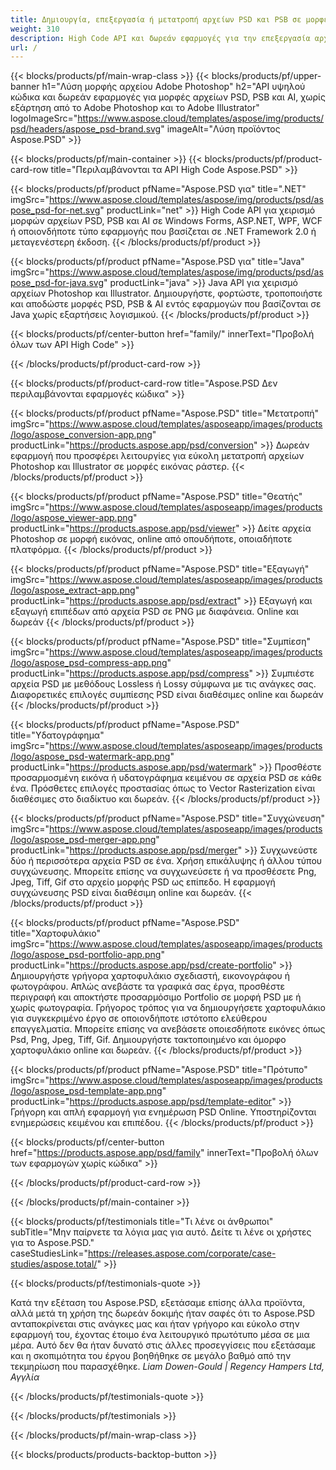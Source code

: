 ```yaml
---
title: Δημιουργία, επεξεργασία ή μετατροπή αρχείων PSD και PSB σε μορφές PDF και εικόνας
weight: 310
description: High Code API και δωρεάν εφαρμογές για την επεξεργασία αρχείων Photoshop. Δυνατότητα ενημέρωσης ιδιοτήτων στρώματος, προσθήκη υδατογραφημάτων εναλλαγής κλίμακας Μετατροπή ράστερ Dithering Dithering Crop.
url: /
---
```


{{< blocks/products/pf/main-wrap-class >}}
{{< blocks/products/pf/upper-banner h1="Λύση μορφής αρχείου Adobe Photoshop" h2="API υψηλού κώδικα και δωρεάν εφαρμογές για μορφές αρχείων PSD, PSB και AI, χωρίς εξάρτηση από το Adobe Photoshop και το Adobe Illustrator" logoImageSrc="https://www.aspose.cloud/templates/aspose/img/products/psd/headers/aspose_psd-brand.svg" imageAlt="Λύση προϊόντος Aspose.PSD" >}}

{{< blocks/products/pf/main-container >}}
{{< blocks/products/pf/product-card-row title="Περιλαμβάνονται τα API High Code Aspose.PSD" >}}

{{< blocks/products/pf/product pfName="Aspose.PSD για" title=".NET" imgSrc="https://www.aspose.cloud/templates/aspose/img/products/psd/aspose_psd-for-net.svg" productLink="net" >}}
High Code API για χειρισμό μορφών αρχείων PSD, PSB και AI σε Windows Forms, ASP.NET, WPF, WCF ή οποιονδήποτε τύπο εφαρμογής που βασίζεται σε .NET Framework 2.0 ή μεταγενέστερη έκδοση.
{{< /blocks/products/pf/product >}}

{{< blocks/products/pf/product pfName="Aspose.PSD για" title="Java" imgSrc="https://www.aspose.cloud/templates/aspose/img/products/psd/aspose_psd-for-java.svg" productLink="java" >}}
Java API για χειρισμό αρχείων Photoshop και Illustrator. Δημιουργήστε, φορτώστε, τροποποιήστε και αποδώστε μορφές PSD, PSB & AI εντός εφαρμογών που βασίζονται σε Java χωρίς εξαρτήσεις λογισμικού.
{{< /blocks/products/pf/product >}}

{{< blocks/products/pf/center-button href="family/" innerText="Προβολή όλων των API High Code" >}}

{{< /blocks/products/pf/product-card-row >}}

{{< blocks/products/pf/product-card-row title="Aspose.PSD Δεν περιλαμβάνονται εφαρμογές κώδικα" >}}

{{< blocks/products/pf/product pfName="Aspose.PSD" title="Μετατροπή" imgSrc="https://www.aspose.cloud/templates/asposeapp/images/products/logo/aspose_conversion-app.png" productLink="https://products.aspose.app/psd/conversion" >}}
Δωρεάν εφαρμογή που προσφέρει λειτουργίες για εύκολη μετατροπή αρχείων Photoshop και Illustrator σε μορφές εικόνας ράστερ.
{{< /blocks/products/pf/product >}}

{{< blocks/products/pf/product pfName="Aspose.PSD" title="Θεατής" imgSrc="https://www.aspose.cloud/templates/asposeapp/images/products/logo/aspose_viewer-app.png" productLink="https://products.aspose.app/psd/viewer" >}}
Δείτε αρχεία Photoshop σε μορφή εικόνας, online από οπουδήποτε, οποιαδήποτε πλατφόρμα.
{{< /blocks/products/pf/product >}}

{{< blocks/products/pf/product pfName="Aspose.PSD" title="Εξαγωγή" imgSrc="https://www.aspose.cloud/templates/asposeapp/images/products/logo/aspose_extract-app.png" productLink="https://products.aspose.app/psd/extract" >}}
Εξαγωγή και εξαγωγή επιπέδων από αρχεία PSD σε PNG με διαφάνεια. Online και δωρεάν
{{< /blocks/products/pf/product >}}

{{< blocks/products/pf/product pfName="Aspose.PSD" title="Συμπίεση" imgSrc="https://www.aspose.cloud/templates/asposeapp/images/products/logo/aspose_psd-compress-app.png" productLink="https://products.aspose.app/psd/compress" >}}
Συμπιέστε αρχεία PSD με μεθόδους Lossless ή Lossy σύμφωνα με τις ανάγκες σας. Διαφορετικές επιλογές συμπίεσης PSD είναι διαθέσιμες online και δωρεάν
{{< /blocks/products/pf/product >}}

{{< blocks/products/pf/product pfName="Aspose.PSD" title="Υδατογράφημα" imgSrc="https://www.aspose.cloud/templates/asposeapp/images/products/logo/aspose_psd-watermark-app.png" productLink="https://products.aspose.app/psd/watermark" >}}
Προσθέστε προσαρμοσμένη εικόνα ή υδατογράφημα κειμένου σε αρχεία PSD σε κάθε ένα. Πρόσθετες επιλογές προστασίας όπως το Vector Rasterization είναι διαθέσιμες στο διαδίκτυο και δωρεάν.
{{< /blocks/products/pf/product >}}

{{< blocks/products/pf/product pfName="Aspose.PSD" title="Συγχώνευση" imgSrc="https://www.aspose.cloud/templates/asposeapp/images/products/logo/aspose_psd-merger-app.png" productLink="https://products.aspose.app/psd/merger" >}}
Συγχωνεύστε δύο ή περισσότερα αρχεία PSD σε ένα. Χρήση επικάλυψης ή άλλου τύπου συγχώνευσης. Μπορείτε επίσης να συγχωνεύσετε ή να προσθέσετε Png, Jpeg, Tiff, Gif στο αρχείο μορφής PSD ως επίπεδο. Η εφαρμογή συγχώνευσης PSD είναι διαθέσιμη online και δωρεάν.
{{< /blocks/products/pf/product >}}

{{< blocks/products/pf/product pfName="Aspose.PSD" title="Χαρτοφυλάκιο" imgSrc="https://www.aspose.cloud/templates/asposeapp/images/products/logo/aspose_psd-portfolio-app.png" productLink="https://products.aspose.app/psd/create-portfolio" >}}
Δημιουργήστε γρήγορα χαρτοφυλάκιο σχεδιαστή, εικονογράφου ή φωτογράφου. Απλώς ανεβάστε τα γραφικά σας έργα, προσθέστε περιγραφή και αποκτήστε προσαρμόσιμο Portfolio σε μορφή PSD με ή χωρίς φωτογραφία. Γρήγορος τρόπος για να δημιουργήσετε χαρτοφυλάκιο για συγκεκριμένο έργο σε οποιονδήποτε ιστότοπο ελεύθερου επαγγελματία. Μπορείτε επίσης να ανεβάσετε οποιεσδήποτε εικόνες όπως Psd, Png, Jpeg, Tiff, Gif. Δημιουργήστε τακτοποιημένο και όμορφο χαρτοφυλάκιο online και δωρεάν.
{{< /blocks/products/pf/product >}}

{{< blocks/products/pf/product pfName="Aspose.PSD" title="Πρότυπο" imgSrc="https://www.aspose.cloud/templates/asposeapp/images/products/logo/aspose_psd-template-app.png" productLink="https://products.aspose.app/psd/template-editor" >}}
Γρήγορη και απλή εφαρμογή για ενημέρωση PSD Online. Υποστηρίζονται ενημερώσεις κειμένου και επιπέδου.
{{< /blocks/products/pf/product >}}

{{< blocks/products/pf/center-button href="https://products.aspose.app/psd/family" innerText="Προβολή όλων των εφαρμογών χωρίς κώδικα" >}}

{{< /blocks/products/pf/product-card-row >}}

{{< /blocks/products/pf/main-container >}}

{{< blocks/products/pf/testimonials title="Τι λένε οι άνθρωποι" subTitle="Μην παίρνετε τα λόγια μας για αυτό. Δείτε τι λένε οι χρήστες για το Aspose.PSD." caseStudiesLink="https://releases.aspose.com/corporate/case-studies/aspose.total/" >}}

{{< blocks/products/pf/testimonials-quote >}}
<p class="first">
 Κατά την εξέταση του Aspose.PSD, εξετάσαμε επίσης άλλα προϊόντα, αλλά μετά τη χρήση της δωρεάν δοκιμής ήταν σαφές ότι το Aspose.PSD ανταποκρίνεται στις ανάγκες μας και ήταν γρήγορο και εύκολο στην εφαρμογή του, έχοντας έτοιμο ένα λειτουργικό πρωτότυπο μέσα σε μια μέρα. Αυτό δεν θα ήταν δυνατό στις άλλες προσεγγίσεις που εξετάσαμε και η σκοπιμότητα του έργου βοηθήθηκε σε μεγάλο βαθμό από την τεκμηρίωση που παρασχέθηκε.
 <em>
  Liam Dowen-Gould | Regency Hampers Ltd, Αγγλία
 </em>
</p>

{{< /blocks/products/pf/testimonials-quote >}}

{{< /blocks/products/pf/testimonials >}}

{{< /blocks/products/pf/main-wrap-class >}}

{{< blocks/products/products-backtop-button >}}
